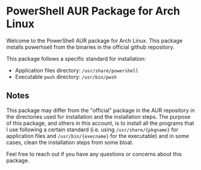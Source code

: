 # PowerShell AUR Package for Arch Linux

Welcome to the PowerShell AUR package for Arch Linux. This package installs powerhsell from the binaries in the official github repository.

This package follows a specific standard for installation:

- Application files directory: `/usr/share/powershell`
- Executable `pwsh` directory: `/usr/bin/pwsh`


## Notes

This package may differ from the "official" package in the AUR repository in the directories used for installation and the installation steps. The purpose of this package, and others in this account, is to install all the programs that I use following a certain standard (i.e. using `/usr/share/{pkgname}` for application files and `/usr/bin/{execname}` for the executable) and in some cases, clean the installation steps from some bloat.

Feel free to reach out if you have any questions or concerns about this package.